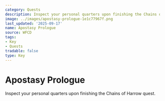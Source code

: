 ```yaml
---
category: Quests
description: Inspect your personal quarters upon finishing the Chains of Harrow quest.
image: ../images/apostasy-prologue-1e1c77967f.png
last_updated: '2025-09-17'
name: Apostasy Prologue
source: WFCD
tags:
- Key
- Quests
tradable: false
type: Key
---
```


# Apostasy Prologue

Inspect your personal quarters upon finishing the Chains of Harrow quest.

